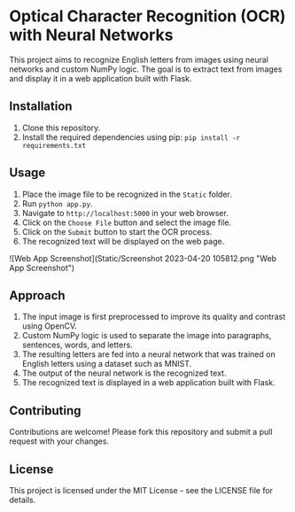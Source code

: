# Optical Character Recognition (OCR) with Neural Networks

This project aims to recognize English letters from images using neural networks and custom NumPy logic. The goal is to extract text from images and display it in a web application built with Flask.

## Installation

1. Clone this repository.
2. Install the required dependencies using pip: `pip install -r requirements.txt`

## Usage

1. Place the image file to be recognized in the `Static` folder.
2. Run `python app.py`.
3. Navigate to `http://localhost:5000` in your web browser.
4. Click on the `Choose File` button and select the image file.
5. Click on the `Submit` button to start the OCR process.
6. The recognized text will be displayed on the web page.

![Web App Screenshot](Static/Screenshot 2023-04-20 105812.png "Web App Screenshot")


## Approach

1. The input image is first preprocessed to improve its quality and contrast using OpenCV.
2. Custom NumPy logic is used to separate the image into paragraphs, sentences, words, and letters.
3. The resulting letters are fed into a neural network that was trained on English letters using a dataset such as MNIST.
4. The output of the neural network is the recognized text.
5. The recognized text is displayed in a web application built with Flask.

## Contributing

Contributions are welcome! Please fork this repository and submit a pull request with your changes.

## License

This project is licensed under the MIT License - see the LICENSE file for details.
